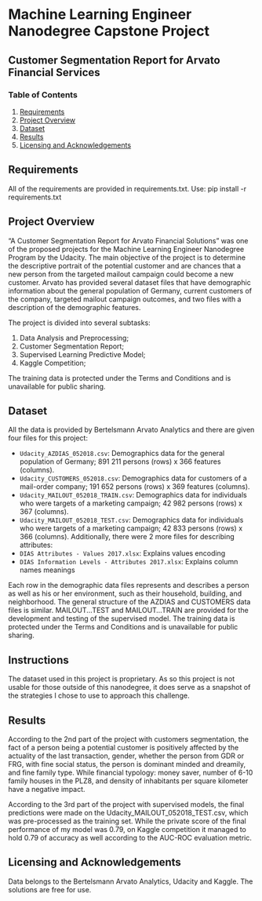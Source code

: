 # Machine Learning Engineer Nanodegree Capstone Project
## Customer Segmentation Report for Arvato Financial Services


### Table of Contents

1. [Requirements](#requirements)
2. [Project Overview](#overview)
3. [Dataset](#dataset)
4. [Results](#results)
5. [Licensing and Acknowledgements](#licensing)


## Requirements <a name="requirements"></a>
All of the requirements are provided in requirements.txt. Use: pip install -r requirements.txt

## Project Overview<a name="overview"></a>
“A Customer Segmentation Report for Arvato Financial Solutions” was one of the proposed projects for the Machine Learning Engineer Nanodegree Program by the Udacity. The main objective of the project is to determine the descriptive portrait of the potential customer and are chances that a new person from the targeted mailout campaign could become a new customer.
Arvato has provided several dataset files that have demographic information about the general population of Germany, current customers of the company, targeted mailout campaign outcomes, and two files with a description of the demographic features.

The project is divided into several subtasks:
1.	Data Analysis and Preprocessing;
2.	Customer Segmentation Report;
3.	Supervised Learning Predictive Model;
4.	Kaggle Competition;

The training data is protected under the Terms and Conditions and is unavailable for public sharing.


## Dataset <a name="dataset"></a>
All the data is provided by Bertelsmann Arvato Analytics and there are given four files for this project:
* `Udacity_AZDIAS_052018.csv`: Demographics data for the general population of Germany; 891 211 persons (rows) x 366 features (columns).
* `Udacity_CUSTOMERS_052018.csv`: Demographics data for customers of a mail-order company; 191 652 persons (rows) x 369 features (columns).
* `Udacity_MAILOUT_052018_TRAIN.csv`: Demographics data for individuals who were targets of a marketing campaign; 42 982 persons (rows) x 367 (columns).
* `Udacity_MAILOUT_052018_TEST.csv`: Demographics data for individuals who were targets of a marketing campaign; 42 833 persons (rows) x 366 (columns).
Additionally, there were 2 more files for describing attributes:
* `DIAS Attributes - Values 2017.xlsx`: Explains values encoding 
* `DIAS Information Levels - Attributes 2017.xlsx`: Explains column names meanings

Each row in the demographic data files represents and describes a person as well as his or her environment, such as their household, building, and neighborhood. The general structure of the AZDIAS and CUSTOMERS data files is similar. MAILOUT...TEST and MAILOUT…TRAIN are provided for the development and testing of the supervised model.
The training data is protected under the Terms and Conditions and is unavailable for public sharing.


## Instructions <a name="instructions"></a>
The dataset used in this project is proprietary. As so this project is not usable for those outside of this nanodegree, it does serve as a snapshot of the strategies I chose to use to approach this challenge.


## Results <a name="results"></a>
According to the 2nd part of the project with customers segmentation, the fact of a person being a potential customer is positively affected by the actuality of the last transaction, gender, whether the person from GDR or FRG, with fine social status, the person is dominant minded and dreamily, and fine family type. While financial typology: money saver, number of 6-10 family houses in the PLZ8, and density of inhabitants per square kilometer have a negative impact.

According to the 3rd part of the project with supervised models, the final predictions were made on the Udacity_MAILOUT_052018_TEST.csv, which was pre-processed as the training set. While the private score of the final performance of my model was 0.79, on Kaggle competition it managed to hold 0.79 of accuracy as well according to the AUC-ROC evaluation metric. 


## Licensing and Acknowledgements<a name="licensing"></a>
Data belongs to the Bertelsmann Arvato Analytics, Udacity and Kaggle. The solutions are free for use. 
